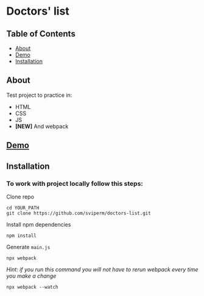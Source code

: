 # Doctors' list

## Table of Contents
+ [About](#about)
+ [Demo](#demo)
+ [Installation](#installation)

## About <a name = "about"></a>
Test project to practice in:
- HTML
- CSS
- JS
- __[NEW]__ And webpack


## [Demo](https://sviperm.github.io/doctors-list/) <a name = "demo"></a>

## Installation <a name = "installation"></a>

### To work with project locally follow this steps:

Clone repo
```
cd YOUR_PATH
git clone https://github.com/sviperm/doctors-list.git
```

Install npm dependencies
```
npm install
```

Generate `main.js`

```
npx webpack
```
_Hint: if you run this command you will not have to rerun webpack every time you make a change_
```
npx webpack --watch
```